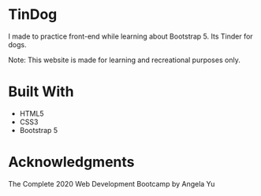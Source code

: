 # TinDog
I made to practice front-end while learning about Bootstrap 5. Its Tinder for dogs.

Note: This website is made for learning and recreational purposes only.

# Built With
* HTML5
* CSS3
* Bootstrap 5

# Acknowledgments
The Complete 2020 Web Development Bootcamp by Angela Yu
